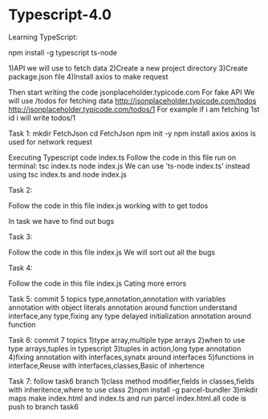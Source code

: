 # Typescript-4.0

Learning TypeScript:

npm install -g typescript ts-node

1)API we will use to fetch data
2)Create a new project directory
3)Create package.json file
4)Install axios to make request

Then start writing the code
jsonplaceholder.typicode.com
For fake API
We will use /todos for fetching data
http://jsonplaceholder.typicode.com/todos
http://jsonplaceholder.typicode.com/todos/1
For example if i am fetching 1st id i will write todos/1

Task 1:
mkdir FetchJson
cd FetchJson
npm init -y
npm install axios
axios is used for network request

Executing Typescript code
index.ts
Follow the code in this file
run on terminal:
tsc index.ts
node index.js
We can use 'ts-node index.ts' instead using tsc index.ts and node index.js

Task 2:

Follow the code in this file
index.js
working with to get todos

In task we have to find out bugs

Task 3:

Follow the code in this file
index.js
We will sort out all the bugs

Task 4:

Follow the code in this file
index.js
Cating more errors

Task 5:
commit 5 topics
type,annotation,annotation with variables
annotation with object literals
annotation around function
understand interface,any type,fixing any type
delayed initialization
annotation around function

Task 6:
commit 7 topics
1)type array,multiple type arrays
2)when to use type arrays,tuples in typescript
3)tuples in action,long type annotation
4)fixing annotation with interfaces,synatx around interfaces
5)functions in interface,Reuse with interfaces,classes,Basic of inhertence

Task 7:
follow task6 branch
1)class method modifier,fields in classes,fields with inheritence,where to use class
2)npm install -g parcel-bundler
3)mkdir maps make index.html and index.ts 
and run parcel index.html.all code is push to branch task6








